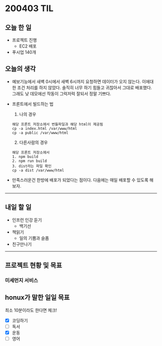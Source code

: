 # 200403 TIL

## 오늘 한 일

- 프로젝트 진행
  - EC2 배포
- 푸시업 140개

## 오늘의 생각

- 예보기능에서 새벽 0시에서 새벽 6시까지 요청하면 데이터가 오지 않는다. 이에대한 조건 처리를 하지 않았다.
  솔직히 너무 하기 힘들고 귀찮아서 그대로 배포했다. 그래도 낮 데모에선 작동이 그럭저럭 잘되서 정말 기쁘다.

- 프론트에서 빌드하는 법

  1. 나의 경우

  ```
  해당 프론트 저장소에서 번들파일과 해당 html이 제공됨
  cp -a index.html /var/www/html
  cp -a public /var/www/html
  ```

  2. 다른사람의 경우

  ```
  해당 프론트 저장소에서
  1. npm build
  2. npm run build
  3. dist라는 파일 확인
  cp -a dist /var/www/html
  ```

- 만족스러운건 한방에 배포가 되었다는 점이다. 다음에는 매일 배포할 수 있도록 해보자.

------

## 내일 할 일

- 인프런 인강 듣기
  - 백기선
- 책읽기
  - 일의 기쁨과 슬픔
- 친구만나기

------

## 프로젝트 현황 및 목표

### 미세먼지 서비스

## honux가 말한 일일 목표

최소 10분이라도 한다면 체크!

- [x] 코딩하기
- [ ] 독서
- [x] 운동
- [ ] 영어